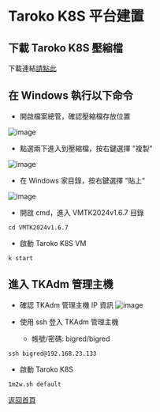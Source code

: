 # Taroko K8S 平台建置

## 下載 Taroko K8S 壓縮檔

下載連結[請點此](https://drive.google.com/file/d/1axT84N_10R-Ftw5QL9kaB9dXqOhCvM1z/view?usp=drive_link)

## 在 Windows 執行以下命令
* 開啟檔案總管，確認壓縮檔存放位置

![image](https://github.com/tarokok8s/Tarokok8s/assets/62133915/2e3bf46d-4639-47c6-bbb8-fa81ee1f8013)

* 點選兩下進入到壓縮檔，按右鍵選擇 "複製"

![image](https://github.com/tarokok8s/Tarokok8s/assets/62133915/59d1ca54-3c02-4078-9942-9946c3f623f7)

* 在 Windows 家目錄，按右鍵選擇 "貼上"

![image](https://github.com/tarokok8s/Tarokok8s/assets/62133915/d5c38154-c3ab-4e13-922b-876928fec4f5)

* 開啟 cmd，進入 VMTK2024v1.6.7 目錄
```
cd VMTK2024v1.6.7
```
* 啟動 Taroko K8S VM
```
k start
```

## 進入 TKAdm 管理主機
* 確認 TKAdm 管理主機 IP 資訊
![image](https://github.com/tarokok8s/Tarokok8s/assets/62133915/45d4f666-d645-4aea-9bc8-d631c65d6af2)

* 使用 ssh 登入 TKAdm 管理主機
  - 帳號/密碼: bigred/bigred
```
ssh bigred@192.168.23.133
```

* 啟動 Taroko K8S
```
1m2w.sh default
```

[返回首頁](https://github.com/tarokok8s/Tarokok8s)
